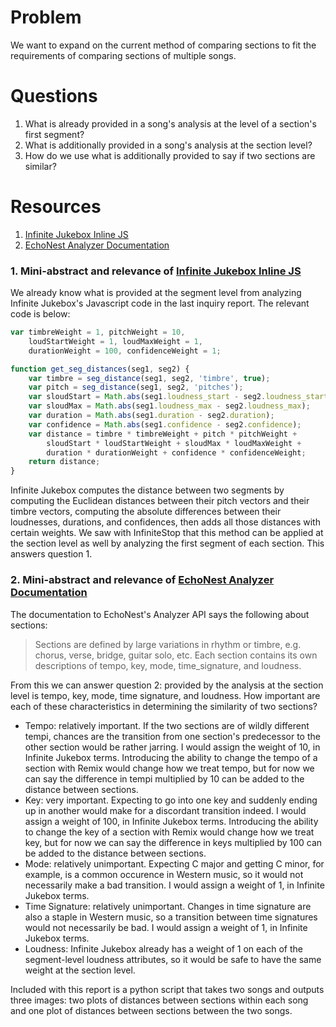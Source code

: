 # Problem
We want to expand on the current method of comparing sections to fit the requirements of comparing sections of multiple songs.

# Questions
1. What is already provided in a song's analysis at the level of a section's first segment?
2. What is additionally provided in a song's analysis at the section level?
3. How do we use what is additionally provided to say if two sections are similar?

# Resources

1. [Infinite Jukebox Inline JS]
2. [EchoNest Analyzer Documentation]

### 1. Mini-abstract and relevance of [Infinite Jukebox Inline JS]
We already know what is provided at the segment level from analyzing Infinite Jukebox's Javascript code in the last inquiry report. The relevant code is below:
```javascript
var timbreWeight = 1, pitchWeight = 10, 
    loudStartWeight = 1, loudMaxWeight = 1, 
    durationWeight = 100, confidenceWeight = 1;

function get_seg_distances(seg1, seg2) {
    var timbre = seg_distance(seg1, seg2, 'timbre', true);
    var pitch = seg_distance(seg1, seg2, 'pitches');
    var sloudStart = Math.abs(seg1.loudness_start - seg2.loudness_start);
    var sloudMax = Math.abs(seg1.loudness_max - seg2.loudness_max);
    var duration = Math.abs(seg1.duration - seg2.duration);
    var confidence = Math.abs(seg1.confidence - seg2.confidence);
    var distance = timbre * timbreWeight + pitch * pitchWeight + 
        sloudStart * loudStartWeight + sloudMax * loudMaxWeight + 
        duration * durationWeight + confidence * confidenceWeight;
    return distance;
}
```
Infinite Jukebox computes the distance between two segments by computing the Euclidean distances between their pitch vectors and their timbre vectors, computing the absolute differences between their loudnesses, durations, and confidences, then adds all those distances with certain weights. We saw with InfiniteStop that this method can be applied at the section level as well by analyzing the first segment of each section. This answers question 1.

### 2. Mini-abstract and relevance of [EchoNest Analyzer Documentation]
The documentation to EchoNest's Analyzer API says the following about sections:
> Sections are defined by large variations in rhythm or timbre, e.g. chorus, verse, bridge, guitar solo, etc. Each section contains its own descriptions of tempo, key, mode, time_signature, and loudness.

From this we can answer question 2: provided by the analysis at the section level is tempo, key, mode, time signature, and loudness. How important are each of these characteristics in determining the similarity of two sections?
* Tempo: relatively important. If the two sections are of wildly different tempi, chances are the transition from one section's predecessor to the other section would be rather jarring. I would assign the weight of 10, in Infinite Jukebox terms. Introducing the ability to change the tempo of a section with Remix would change how we treat tempo, but for now we can say the difference in tempi multiplied by 10 can be added to the distance between sections.
* Key: very important. Expecting to go into one key and suddenly ending up in another would make for a discordant transition indeed. I would assign a weight of 100, in Infinite Jukebox terms. Introducing the ability to change the key of a section with Remix would change how we treat key, but for now we can say the difference in keys multiplied by 100 can be added to the distance between sections.
* Mode: relatively unimportant. Expecting C major and getting C minor, for example, is a common occurence in Western music, so it would not necessarily make a bad transition. I would assign a weight of 1, in Infinite Jukebox terms.
* Time Signature: relatively unimportant. Changes in time signature are also a staple in Western music, so a transition between time signatures would not necessarily be bad. I would assign a weight of 1, in Infinite Jukebox terms.
* Loudness: Infinite Jukebox already has a weight of 1 on each of the segment-level loudness attributes, so it would be safe to have the same weight at the section level.

Included with this report is a python script that takes two songs and outputs three images: two plots of distances between sections within each song and one plot of distances between sections between the two songs.

[Infinite Jukebox Inline JS]: http://labs.echonest.com/Uploader/index.html
[EchoNest Analyzer Documentation]: http://developer.echonest.com/docs/v4/_static/AnalyzeDocumentation.pdf